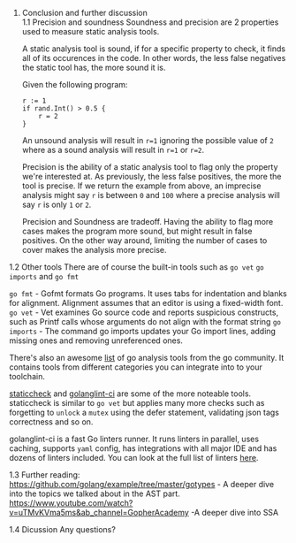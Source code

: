 1. Conclusion and further discussion  
1.1 Precision and soundness
	Soundness and precision are 2 properties used to measure static analysis tools.
	
	A static analysis tool is sound, if for a specific property to check, it finds all of its occurences in the code. In other words, the less false negatives the static tool has, the more sound it is.

	Given the following program:
	```
	r := 1
	if rand.Int() > 0.5 {
		r = 2
	}
	```
	An unsound analysis will result in `r=1` ignoring the possible value of `2` where as a sound analysis will result in `r=1` or `r=2`.

	Precision is the ability of a static analysis tool to flag only the property we're interested at. As previously, the less false positives, the more the tool is precise.
	If we return the example from above, an imprecise analysis might say `r` is between `0` and `100` where a precise analysis will say `r` is only `1` or `2`.

	Precision and Soundness are tradeoff. Having the ability to flag more cases makes the program more sound, but might result in false positives. On the other way around, limiting the number of cases to cover makes the analysis more precise.

1.2 Other tools
There are of course the built-in tools such as `go vet` `go imports` and `go fmt`

`go fmt` - Gofmt formats Go programs. It uses tabs for indentation and blanks for alignment. Alignment assumes that an editor is using a fixed-width font.
`go vet` - Vet examines Go source code and reports suspicious constructs, such as Printf calls whose arguments do not align with the format string
`go imports` - The command go imports updates your Go import lines, adding missing ones and removing unreferenced ones.

There's also an awesome [list](https://github.com/golangci/awesome-go-linters) of go analysis tools from the go community. It contains tools from different categories you can integrate into to your toolchain. 
	
[staticcheck](https://github.com/dominikh/go-tools) and [golanglint-ci](https://github.com/golangci/golangci-lint) are some of the more noteable tools. 
staticcheck is similar to `go vet` but applies many more checks such as forgetting to `unlock` a `mutex` using  the defer statement, validating json tags correctness and so on.

golanglint-ci is a fast Go linters runner. It runs linters in parallel, uses caching, supports `yaml` config, has integrations with all major IDE and has dozens of linters included. You can look at the full list of linters [here](https://golangci-lint.run/usage/linters/).

1.3 Further reading:
https://github.com/golang/example/tree/master/gotypes - A deeper dive into the topics we talked about in the AST part. 
https://www.youtube.com/watch?v=uTMvKVma5ms&ab_channel=GopherAcademy -A deeper dive into SSA 

1.4 Dicussion
	Any questions?